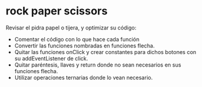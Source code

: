 # rock paper scissors

Revisar el pidra papel o tijera, y optimizar su código:
- Comentar el código con lo que hace cada función
- Convertir las funciones nombradas en funciones flecha.
- Quitar las funciones onClick y crear constantes para dichos botones con su addEventListener de click.
- Quitar paréntesis, llaves y return donde no sean necesarios en sus funciones flecha.
- Utilizar operaciones ternarias donde lo vean necesario.
